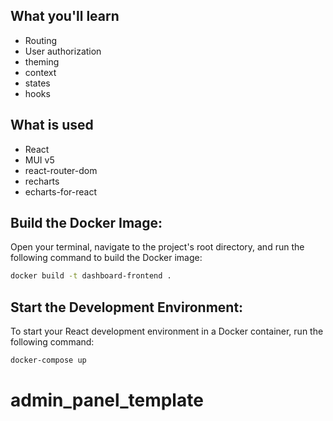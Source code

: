 ## What you'll learn

- Routing
- User authorization
- theming
- context
- states
- hooks

## What is used

- React
- MUI v5
- react-router-dom
- recharts
- echarts-for-react

## Build the Docker Image:

Open your terminal, navigate to the project's root directory, and run the following command to build the Docker image:

```bash
docker build -t dashboard-frontend .
```

## Start the Development Environment:

To start your React development environment in a Docker container, run the following command:

```bash
docker-compose up
```
# admin_panel_template
